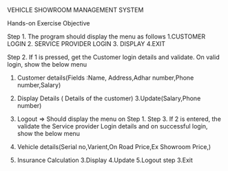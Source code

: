VEHICLE SHOWROOM MANAGEMENT SYSTEM




	


  
	
Hands-on Exercise Objective	
 	
Step 1. The program should display the menu as follows
1.CUSTOMER LOGIN
2. SERVICE PROVIDER LOGIN
3. DISPLAY
4.EXIT

Step 2. If 1 is pressed, get the Customer login details and validate. On valid login, show the below menu
1. Customer details(Fields :Name, Address,Adhar number,Phone number,Salary)
2. Display  Details ( Details of the customer)
3.Update(Salary,Phone number)
4. Logout => Should display the menu on Step 1. 
Step 3. If 2 is entered, the validate the Service provider Login details and on successful
login, show the below menu
1. Vehicle details(Serial no,Varient,On Road Price,Ex Showroom Price,)
 
2. Insurance Calculation
3.Display
4.Update
5.Logout
step 3.Exit


